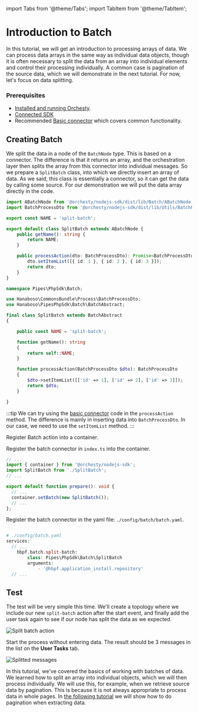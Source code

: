 import Tabs from '@theme/Tabs';
import TabItem from '@theme/TabItem';

# Introduction to Batch

In this tutorial, we will get an introduction to processing arrays of data. We can process data arrays in the same way as individual data objects, though it is often necessary to split the data from an array into individual elements and control their processing individually. A common case is pagination of the source data, which we will demonstrate in the next tutorial. For now, let's focus on data splitting.

### Prerequisites

- [Installed and running Orchesty](../get-started/installation).
- [Connected SDK](SDK-settings)
- Recommended [Basic connector](./basic-connector) which covers common functionality.

## Creating Batch

We split the data in a node of the `BatchNode` type. This is based on a connector. The difference is that it returns an array, and the orchestration layer then splits the array from this connector into individual messages. So we prepare a `SplitBatch` class, into which we directly insert an array of data. As we said, this class is essentially a connector, so it can get the data by calling some source. For our demonstration we will put the data array directly in the code.

<Tabs>
<TabItem value="typescript" label="Typescript">

```typescript
import ABatchNode from '@orchesty/nodejs-sdk/dist/lib/Batch/ABatchNode';
import BatchProcessDto from '@orchesty/nodejs-sdk/dist/lib/Utils/BatchProcessDto';

export const NAME = 'split-batch';

export default class SplitBatch extends ABatchNode {
    public getName(): string {
        return NAME;
    }

    public processAction(dto: BatchProcessDto): Promise<BatchProcessDto> | BatchProcessDto {
        dto.setItemList([{ id: 1 }, { id: 2 }, { id: 3 }]);
        return dto;
    }
}

```
</TabItem>
<TabItem value="php" label="PHP">

```php
namespace Pipes\PhpSdk\Batch;

use Hanaboso\CommonsBundle\Process\BatchProcessDto;
use Hanaboso\PipesPhpSdk\Batch\BatchAbstract;

final class SplitBatch extends BatchAbstract
{

    public const NAME = 'split-batch';

    function getName(): string
    {
        return self::NAME;
    }

    function processAction(BatchProcessDto $dto): BatchProcessDto
    {
        $dto->setItemList([['id' => 1], ['id' => 2], ['id' => 3]]);
        return $dto;
    }

}

```
</TabItem>
</Tabs>

:::tip
We can try using the [basic connector](../tutorials/basic-connector.md) code in the `processAction` method. The difference is mainly in inserting data into `BatchProcessDto`. In our case, we need to use the `setItemList` method.
:::

Register Batch action into a container.

<Tabs>
<TabItem value="typescript" label="Typescript">

Register the batch connector in `index.ts` into the container.

```typescript
// ...
import { container } from '@orchesty/nodejs-sdk';
import SplitBatch from './SplitBatch';
// ...

export default function prepare(): void {
  // ...
  container.setBatch(new SplitBatch());
  // ...
};
```
</TabItem>
<TabItem value="php" label="PHP">

Register the batch connector in the yaml file: `./config/batch/batch.yaml`.

```php

# ./config/batch.yaml
services:
  // ...    
    hbpf.batch.split-batch:
        class: Pipes\PhpSdk\Batch\SplitBatch
        arguments:
            - '@hbpf.application_install.repository'
  // ...

```
</TabItem>
</Tabs>

## Test

The test will be very simple this time. We'll create a topology where we include our new `split-batch` action after the start event, and finally add the user task again to see if our node has split the data as we expected.

![Split batch action](/img/tutorial/batch/split-batch.svg "Split batch action")

Start the process without entering data. The result should be 3 messages in the list on the **User Tasks** tab.

![Splitted messages](/img/tutorial/batch/splitted-messages.svg "Splitted messages")

In this tutorial, we've covered the basics of working with batches of data. We learned how to split an array into individual objects, which we will then process individually. We will use this, for example, when we retrieve source data by pagination.  This is because it is not always appropriate to process data in whole pages. In [the following tutorial](../tutorials/pagination) we will show how to do pagination when extracting data.

